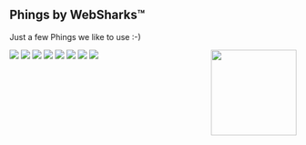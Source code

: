 ## Phings by WebSharks™

Just a few Phings we like to use :-)

<img src="http://cdn.websharks-inc.com/websharks/uploads/2013/11/sharks-logo.png" width="150" align="right" />

[![](https://img.shields.io/github/license/websharks/phings.svg)](https://github.com/websharks/phings/blob/HEAD/LICENSE.txt)
[![](https://img.shields.io/badge/made-w%2F_100%25_pure_awesome_sauce-AB815F.svg?label=made)](http://websharks-inc.com/)
[![](https://img.shields.io/badge/by-WebSharks_Inc.-656598.svg?label=by)](http://www.websharks-inc.com/team/)
[![](https://img.shields.io/github/release/websharks/phings.svg?label=latest)](https://github.com/websharks/phings/releases)
[![](https://img.shields.io/github/issues/websharks/phings.svg?label=issues)](https://github.com/websharks/phings/issues)
[![](https://img.shields.io/github/forks/websharks/phings.svg?label=forks)](https://github.com/websharks/phings/network)
[![](https://img.shields.io/github/stars/websharks/phings.svg?label=stars)](https://github.com/websharks/phings/stargazers)
[![](https://img.shields.io/github/downloads/websharks/phings/latest/total.svg?label=downloads)](https://github.com/websharks/phings/releases)
